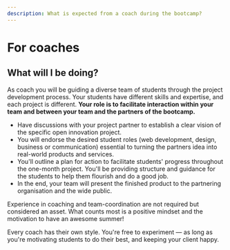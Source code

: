 ```yaml
---
description: What is expected from a coach during the bootcamp?
---
```


# For coaches

## What will I be doing?

As coach you will be guiding a diverse team of students through the project development process. Your students have different skills and expertise, and each project is different. **Your role is to facilitate interaction within your team and between your team and the partners of the bootcamp.**

* Have discussions with your project partner to establish a clear vision of the specific open innovation project.
* You will endorse the desired student roles \(web development, design, business or communication\) essential to turning the partners idea into real-world products and services.
* You'll outline a plan for action to facilitate students' progress throughout the one-month project. You'll be providing structure and guidance for the students to help them flourish and do a good job.
* In the end, your team will present the finished product to the partnering organisation and the wide public.

Experience in coaching and team-coordination are not required but considered an asset. What counts most is a positive mindset and the motivation to have an awesome summer!

Every coach has their own style. You're free to experiment — as long as you're motivating students to do their best, and keeping your client happy.

